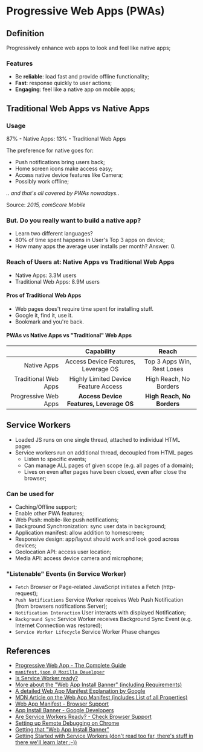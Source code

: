 # Progressive Web Apps (PWAs)

## Definition

Progressively enhance web apps to look and feel like native apps;

### Features

- Be **reliable**: load fast and provide offline functionality;
- **Fast**: response quickly to user actions;
- **Engaging**: feel like a native app on mobile apps;

## Traditional Web Apps vs Native Apps

### Usage

87% - Native Apps:
13% - Traditional Web Apps

The preference for native goes for:

- Push notifications bring users back;
- Home screen icons make access easy;
- Access native device features like Camera;
- Possibly work offline;

_.. and that's all covered by PWAs nowadays.._

Source: _2015, comScore Mobile_

### But. Do you really want to build a native app?

- Learn two different languages?
- 80% of time spent happens in User's Top 3 apps on device;
- How many apps the average user installs per month? Answer: 0.

### Reach of Users at: Native Apps vs Traditional Web Apps

- Native Apps: 3.3M users
- Traditional Web Apps: 8.9M users

#### Pros of Traditional Web Apps

- Web pages does't require time spent for installing stuff.
- Google it, find it, use it.
- Bookmark and you're back.

#### PWAs vs Native Apps vs "Traditional" Web Apps

||Capability|Reach|
|---:|:----:|:----:|
|Native Apps|Access Device Features, Leverage OS|Top 3 Apps Win, Rest Loses|
|Traditional Web Apps|Highly Limited Device Feature Access|High Reach, No Borders|
|Progressive Web Apps|**Access Device Features, Leverage OS**|**High Reach, No Borders**|

## Service Workers

- Loaded JS runs on one single thread, attached to individual HTML pages
- Service workers run on additional thread, decoupled from HTML pages
  - Listen to specific events;
  - Can manage ALL pages of given scope (e.g. all pages of a domain);
  - Lives on even after pages have been closed, even after close the browser;

### Can be used for

- Caching/Offline support;
- Enable other PWA features;
- Web Push: mobile-like push notifications;
- Background Synchronization: sync user data in background;
- Application manifest: allow addition to homescreen;
- Responsive design: app/layout should work and look good across devices;
- Geolocation API: access user location;
- Media API: access device camera and microphone;

### "Listenable" Events (in Service Worker)

- `Fetch` Browser or Page-related JavaScript initiates a Fetch (http-request);
- `Push Notifications` Service Worker receives Web Push Notification (from browsers notifications Server);
- `Notification Interaction` User interacts with displayed Notification;
- `Background Sync` Service Worker receives Background Sync Event (e.g. Internet Connection was restored);
- `Service Worker Lifecycle` Service Worker Phase changes

## References

- [Progressive Web App - The Complete Guide](https://www.udemy.com/progressive-web-app-pwa-the-complete-guide)
- [`manifest.json @ Mozilla Developer`](https://developer.mozilla.org/pt-BR/docs/Web/Manifest)
- [Is Service Worker ready?](https://jakearchibald.github.io/isserviceworkerready/)
- [More about the "Web App Install Banner" (including Requirements)](https://developers.google.com/web/fundamentals/engage-and-retain/app-install-banners/)
- [A detailed Web App Manifest Explanation by Google](https://developers.google.com/web/fundamentals/engage-and-retain/web-app-manifest/)
- [MDN Article on the Web App Manifest (includes List of all Properties)](https://developer.mozilla.org/en-US/docs/Web/Manifest)
- [Web App Manifest - Browser Support](http://caniuse.com/#feat=web-app-manifest)
- [App Install Banner - Google Developers](https://developers.google.com/web/fundamentals/app-install-banners/)
- [Are Service Workers Ready? - Check Browser Support](https://jakearchibald.github.io/isserviceworkerready/)
- [Setting up Remote Debugging on Chrome](https://developers.google.com/web/tools/chrome-devtools/remote-debugging/)
- [Getting that "Web App Install Banner"](https://developers.google.com/web/fundamentals/engage-and-retain/app-install-banners/)
- [Getting Started with Service Workers (don't read too far, there's stuff in there we'll learn later ;-))](https://developers.google.com/web/fundamentals/getting-started/primers/service-workers)